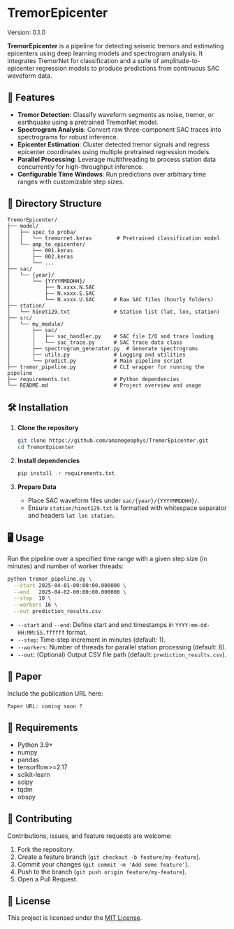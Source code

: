 # TremorEpicenter

Version: 0.1.0

**TremorEpicenter** is a pipeline for detecting seismic tremors and estimating epicenters using deep learning models and spectrogram analysis. It integrates TremorNet for classification and a suite of amplitude-to-epicenter regression models to produce predictions from continuous SAC waveform data.

## 🚀 Features

- **Tremor Detection**: Classify waveform segments as noise, tremor, or earthquake using a pretrained TremorNet model.
- **Spectrogram Analysis**: Convert raw three-component SAC traces into spectrograms for robust inference.
- **Epicenter Estimation**: Cluster detected tremor signals and regress epicenter coordinates using multiple pretrained regression models.
- **Parallel Processing**: Leverage multithreading to process station data concurrently for high-throughput inference.
- **Configurable Time Windows**: Run predictions over arbitrary time ranges with customizable step sizes.

## 📁 Directory Structure

```
TremorEpicenter/
├── model/
│   ├── spec_to_proba/
│   │   └── tremornet.keras        # Pretrained classification model
│   └── amp_to_epicenter/
│       ├── 001.keras
│       ├── 002.keras
│       └── ...
├── sac/
│   └── {year}/
│       └── {YYYYMMDDHH}/
│           ├── N.xxxx.N.SAC
│           ├── N.xxxx.E.SAC
│           └── N.xxxx.U.SAC      # Raw SAC files (hourly folders)
├── station/
│   └── hinet129.txt              # Station list (lat, lon, station)
├── src/
│   └── my_module/
│       ├── sac/
│       │   ├── sac_handler.py    # SAC file I/O and trace loading
│       │   └── sac_trace.py      # SAC trace data class
│       ├── spectrogram_generator.py  # Generate spectrograms
│       ├── utils.py              # Logging and utilities
│       └── predict.py            # Main pipeline script
├── tremor_pipeline.py            # CLI wrapper for running the pipeline
├── requirements.txt              # Python dependencies
└── README.md                     # Project overview and usage
```

## 🛠️ Installation

1. **Clone the repository**
   ```bash
   git clone https://github.com/amanegeophys/TremorEpicenter.git
   cd TremorEpicenter
   ```

2. **Install dependencies**
   ```bash
   pip install -r requirements.txt
   ```

3. **Prepare Data**
   - Place SAC waveform files under `sac/{year}/{YYYYMMDDHH}/`.
   - Ensure `station/hinet129.txt` is formatted with whitespace separator and headers `lat lon station`.

## 🖥️ Usage

Run the pipeline over a specified time range with a given step size (in minutes) and number of worker threads:

```bash
python tremor_pipeline.py \
  --start 2025-04-01-00:00:00.000000 \
  --end   2025-04-02-00:00:00.000000 \
  --step  10 \
  --workers 16 \
  --out prediction_results.csv
```

- `--start` and `--end`: Define start and end timestamps in `YYYY-mm-dd-HH:MM:SS.ffffff` format.
- `--step`: Time-step increment in minutes (default: 1).
- `--workers`: Number of threads for parallel station processing (default: 8).
- `--out`: (Optional) Output CSV file path (default: `prediction_results.csv`).

## 📄 Paper

Include the publication URL here:

```
Paper URL: coming soon ?
```

## 📄 Requirements

- Python 3.9+
- numpy
- pandas
- tensorflow>=2.17
- scikit-learn
- scipy
- tqdm
- obspy

## 📑 Contributing

Contributions, issues, and feature requests are welcome:

1. Fork the repository.
2. Create a feature branch (`git checkout -b feature/my-feature`).
3. Commit your changes (`git commit -m 'Add some feature'`).
4. Push to the branch (`git push origin feature/my-feature`).
5. Open a Pull Request.

## 📝 License

This project is licensed under the [MIT License](LICENSE).

